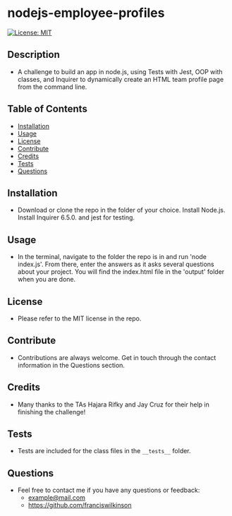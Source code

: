 # nodejs-employee-profiles

  
  [![License: MIT](https://img.shields.io/badge/License-MIT-yellow.svg)](https://opensource.org/licenses/MIT)

  ## Description
  - A challenge to build an app in node.js, using Tests with Jest, OOP with classes, and Inquirer to dynamically create an HTML team profile page from the command line. 

  ## Table of Contents
  - [Installation](#installation)
  - [Usage](#usage)
  - [License](#license)
  - [Contribute](#contribute)
  - [Credits](#credits)
  - [Tests](#tests)
  - [Questions](#questions)

  ## Installation
  - Download or clone the repo in the folder of your choice. Install Node.js. Install Inquirer 6.5.0. and jest for testing.

  ## Usage
  - In the terminal, navigate to the folder the repo is in and run 'node index.js'. From there, enter the answers as it asks several questions about your project. You will find the index.html file in the 'output' folder when you are done. 

  ## License
  - Please refer to the MIT license in the repo.

  ## Contribute
  - Contributions are always welcome. Get in touch through the contact information in the Questions section.

  ## Credits
  - Many thanks to the TAs Hajara Rifky and Jay Cruz for their help in finishing the challenge!

  ## Tests
  - Tests are included for the class files in the `__tests__` folder.

  ## Questions
  - Feel free to contact me if you have any questions or feedback: 
    - example@mail.com 
    - https://github.com/franciswilkinson